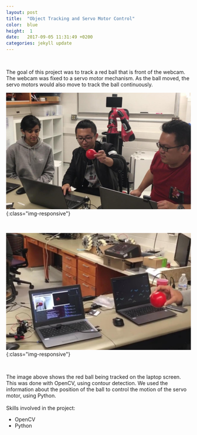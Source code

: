 ```yaml
---
layout: post
title:  "Object Tracking and Servo Motor Control"
color:  blue
height:  1
date:   2017-09-05 11:31:49 +0200
categories: jekyll update
---
```


<br>

The goal of this project was to track a red ball that is front of the webcam. The webcam was fixed to a servo motor mechanism. As the ball moved, the servo motors would also move to track the ball continuously.
<br>

![hackathon1](/assets/hackathon1.jpg){:class="img-responsive"}

<br> 

![hackathon2](/assets/hackathon2.jpg){:class="img-responsive"}

<br>

The image above shows the red ball being tracked on the laptop screen. This was done with OpenCV, using contour detection. We used the information about the position of the ball to control the motion of the servo motor, using Python. 
<br><br>
Skills involved in the project:
<ul>
      <li> OpenCV </li>
      <li> Python </li>
    </ul>
<br>


